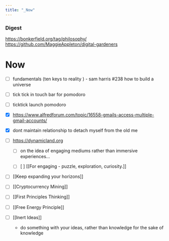 ```yaml
---
title: "_Now"
---
```



### Digest
https://bonkerfield.org/tag/philosophy/
https://github.com/MaggieAppleton/digital-gardeners

# Now
- [ ] fundamentals (ten keys to reality ) - sam harris #238 how to build a universe

- [ ] tick tick in touch bar for pomodoro

- [ ] ticktick launch pomodoro

- [x] https://www.alfredforum.com/topic/16558-gmails-access-multiple-gmail-accounts/

- [x] dont maintain relationship to detach myself from the old me


- [ ] https://dynamicland.org
	- [ ] on the idea of engaging mediums rather than immersive experiences... 
	- [ ]  [ ] [[For engaging - puzzle, exploration, curiosity.]]


- [ ] [[Keep expanding your horizons]]
- [ ] [[Cryptocurrency Mining]]
- [ ] [[First Principles Thinking]]
- [ ] [[Free Energy Principle]]
- [ ] [[Inert Ideas]]
	- do something with your ideas, rather than knowledge for the sake of knowledge